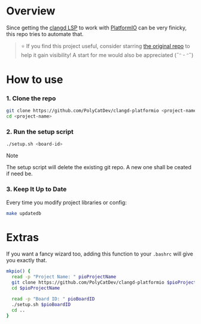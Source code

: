 # Overview

Since getting the [clangd LSP](https://clangd.llvm.org/) to work with [PlatformIO](https://platformio.org/) can be very finicky, this repo tries to automate that.

> ⭐ If you find this project useful, consider starring [the original repo](https://github.com/ironlungx/nvim-pio) to help it gain visibility! A start for me would also be appreciated (˶ᵔ ᵕ ᵔ˶)

# How to use

### 1. Clone the repo

```sh
git clone https://github.com/PolyCatDev/clangd-platformio <project-name>
cd <project-name>
```

### 2. Run the setup script

```sh
./setup.sh <board-id>
```

> [!NOTE] 
> The setup script will delete the existing git repo. A new one shall be ceated if need be.

### 3. Keep It Up to Date

Every time you modify project libraries or config:

```sh
make updatedb
```

# Extras

If you want a fancy wizard too, adding this function to your `.bashrc` will give you exactly that.

```bash
mkpio() {
  read -p "Project Name: " pioProjectName
  git clone https://github.com/PolyCatDev/clangd-platformio $pioProjectName
  cd $pioProjectName

  read -p "Board ID: " pioBoardID
  ./setup.sh $pioBoardID
  cd ..
}
```
